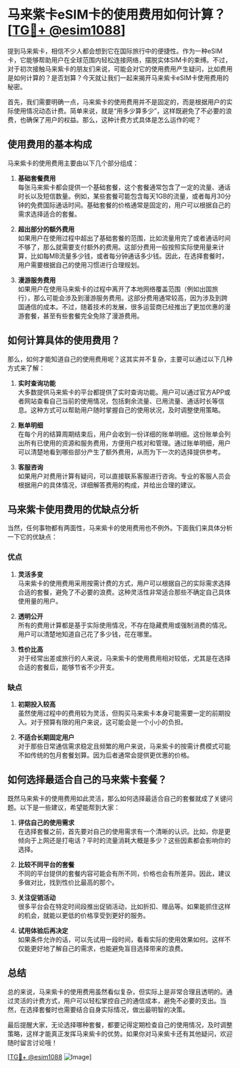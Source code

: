 # 马来紫卡eSIM卡的使用费用如何计算？[[TG💪+ @esim1088](https://t.me/s/esim1088)]

提到马来紫卡，相信不少人都会想到它在国际旅行中的便捷性。作为一种eSIM卡，它能够帮助用户在全球范围内轻松连接网络，摆脱实体SIM卡的束缚。不过，对于初次接触马来紫卡的朋友们来说，可能会对它的使用费用产生疑问，比如费用是如何计算的？是否划算？今天就让我们一起来揭开马来紫卡eSIM卡使用费用的秘密。

首先，我们需要明确一点，马来紫卡的使用费用并不是固定的，而是根据用户的实际使用情况动态计费。简单来说，就是“用多少算多少”，这样既避免了不必要的浪费，也确保了用户的权益。那么，这种计费方式具体是怎么运作的呢？

## 使用费用的基本构成

马来紫卡的使用费用主要由以下几个部分组成：

1. **基础套餐费用**  
   每张马来紫卡都会提供一个基础套餐，这个套餐通常包含了一定的流量、通话时长以及短信数量。例如，某些套餐可能包含每天1GB的流量，或者每月30分钟的免费国际通话时间。基础套餐的价格通常是固定的，用户可以根据自己的需求选择适合的套餐。

2. **超出部分的额外费用**  
   如果用户在使用过程中超出了基础套餐的范围，比如流量用完了或者通话时间不够了，那么就需要支付额外的费用。这部分费用一般按照实际使用量来计算，比如每MB流量多少钱，或者每分钟通话多少钱。因此，在选择套餐时，用户需要根据自己的使用习惯进行合理规划。

3. **漫游服务费用**  
   如果用户在使用马来紫卡的过程中离开了本地网络覆盖范围（例如出国旅行），那么可能会涉及到漫游服务费用。这部分费用通常较高，因为涉及到跨国通信的成本。不过，随着技术的发展，很多运营商已经推出了更加优惠的漫游套餐，甚至有些套餐完全免除了漫游费用。

## 如何计算具体的使用费用？

那么，如何才能知道自己的使用费用呢？这其实并不复杂，主要可以通过以下几种方式来了解：

1. **实时查询功能**  
   大多数提供马来紫卡的平台都提供了实时查询功能。用户可以通过官方APP或者网站查看自己当前的使用情况，包括剩余流量、已用流量、通话时长等信息。这种方式可以帮助用户随时掌握自己的使用状况，及时调整使用策略。

2. **账单明细**  
   在每个月的结算周期结束后，用户会收到一份详细的账单明细。这份账单会列出所有已使用的资源和服务费用，方便用户核对和管理。通过账单明细，用户可以清楚地看到哪些部分产生了额外费用，从而为下一次的选择提供参考。

3. **客服咨询**  
   如果用户对费用计算有疑问，可以直接联系客服进行咨询。专业的客服人员会根据用户的具体情况，详细解答费用的构成，并给出合理的建议。

## 马来紫卡使用费用的优缺点分析

当然，任何事物都有两面性，马来紫卡的使用费用也不例外。下面我们来具体分析一下它的优缺点：

### 优点

1. **灵活多变**  
   马来紫卡的使用费用采用按需计费的方式，用户可以根据自己的实际需求选择合适的套餐，避免了不必要的浪费。这种灵活性非常适合那些不确定自己具体使用量的用户。

2. **透明公开**  
   所有的费用计算都是基于实际使用情况，不存在隐藏费用或强制消费的情况。用户可以清楚地知道自己花了多少钱，花在哪里。

3. **性价比高**  
   对于经常出差或旅行的人来说，马来紫卡的使用费用相对较低，尤其是在选择合适的套餐后，能够节省不少开支。

### 缺点

1. **初期投入较高**  
   虽然使用过程中的费用较为灵活，但购买马来紫卡本身可能需要一定的前期投入。对于预算有限的用户来说，这可能会是一个小小的负担。

2. **不适合长期固定用户**  
   对于那些日常通信需求稳定且频繁的用户来说，马来紫卡的按需计费模式可能不如传统的包月套餐划算。因为后者通常会提供更优惠的价格。

## 如何选择最适合自己的马来紫卡套餐？

既然马来紫卡的使用费用如此灵活，那么如何选择最适合自己的套餐就成了关键问题。以下是一些建议，希望能帮到大家：

1. **评估自己的使用需求**  
   在选择套餐之前，首先要对自己的使用需求有一个清晰的认识。比如，你是更倾向于上网还是打电话？平时的流量消耗大概是多少？这些因素都会影响你的选择。

2. **比较不同平台的套餐**  
   不同的平台提供的套餐内容可能会有所不同，价格也会有所差异。因此，建议多做对比，找到性价比最高的那个。

3. **关注促销活动**  
   很多平台会在特定时间段推出促销活动，比如折扣、赠品等。如果能抓住这样的机会，就能以更低的价格享受到更好的服务。

4. **试用体验后再决定**  
   如果条件允许的话，可以先试用一段时间，看看实际的使用效果如何。这样不仅能更好地了解自己的需求，也能避免盲目选择带来的浪费。

## 总结

总的来说，马来紫卡的使用费用虽然看似复杂，但实际上是非常合理且透明的。通过灵活的计费方式，用户可以轻松掌控自己的通信成本，避免不必要的支出。当然，在选择套餐时也需要结合自身实际情况，做出最明智的决策。

最后提醒大家，无论选择哪种套餐，都要记得定期检查自己的使用情况，及时调整策略，这样才能真正发挥马来紫卡的优势。如果你对马来紫卡还有其他疑问，欢迎随时留言讨论哦！

[[TG💪+ @esim1088](https://t.me/s/esim1088) ![Image](https://i.postimg.cc/4NQfJmqS/Snipaste-2025-05-13-00-14-12.png)]